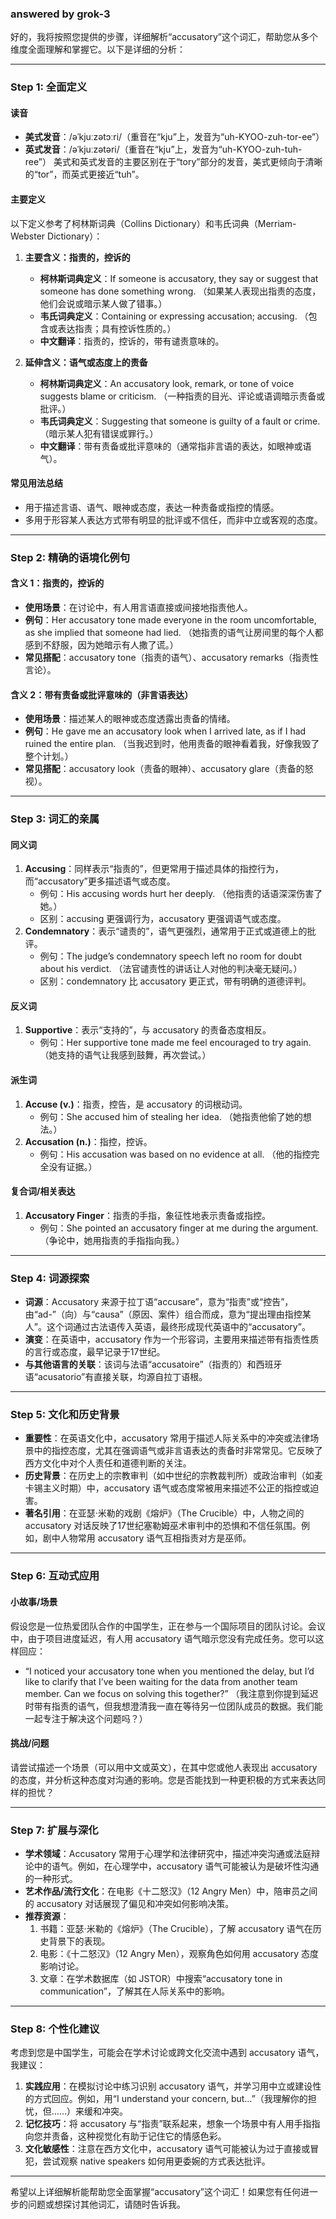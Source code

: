 ### answered by grok-3
好的，我将按照您提供的步骤，详细解析“accusatory”这个词汇，帮助您从多个维度全面理解和掌握它。以下是详细的分析：

---

### Step 1: 全面定义

#### 读音
- **美式发音**：/əˈkjuːzətɔːri/（重音在“kju”上，发音为“uh-KYOO-zuh-tor-ee”）
- **英式发音**：/əˈkjuːzətəri/（重音在“kju”上，发音为“uh-KYOO-zuh-tuh-ree”）
美式和英式发音的主要区别在于“tory”部分的发音，美式更倾向于清晰的“tor”，而英式更接近“tuh”。

#### 主要定义
以下定义参考了柯林斯词典（Collins Dictionary）和韦氏词典（Merriam-Webster Dictionary）：

1. **主要含义：指责的，控诉的**
   - **柯林斯词典定义**：If someone is accusatory, they say or suggest that someone has done something wrong. （如果某人表现出指责的态度，他们会说或暗示某人做了错事。）
   - **韦氏词典定义**：Containing or expressing accusation; accusing. （包含或表达指责；具有控诉性质的。）
   - **中文翻译**：指责的，控诉的，带有谴责意味的。
   
2. **延伸含义：语气或态度上的责备**
   - **柯林斯词典定义**：An accusatory look, remark, or tone of voice suggests blame or criticism. （一种指责的目光、评论或语调暗示责备或批评。）
   - **韦氏词典定义**：Suggesting that someone is guilty of a fault or crime. （暗示某人犯有错误或罪行。）
   - **中文翻译**：带有责备或批评意味的（通常指非言语的表达，如眼神或语气）。

#### 常见用法总结
- 用于描述言语、语气、眼神或态度，表达一种责备或指控的情感。
- 多用于形容某人表达方式带有明显的批评或不信任，而非中立或客观的态度。

---

### Step 2: 精确的语境化例句

#### 含义 1：指责的，控诉的
- **使用场景**：在讨论中，有人用言语直接或间接地指责他人。
- **例句**：Her accusatory tone made everyone in the room uncomfortable, as she implied that someone had lied. （她指责的语气让房间里的每个人都感到不舒服，因为她暗示有人撒了谎。）
- **常见搭配**：accusatory tone（指责的语气）、accusatory remarks（指责性言论）。

#### 含义 2：带有责备或批评意味的（非言语表达）
- **使用场景**：描述某人的眼神或态度透露出责备的情绪。
- **例句**：He gave me an accusatory look when I arrived late, as if I had ruined the entire plan. （当我迟到时，他用责备的眼神看着我，好像我毁了整个计划。）
- **常见搭配**：accusatory look（责备的眼神）、accusatory glare（责备的怒视）。

---

### Step 3: 词汇的亲属

#### 同义词
1. **Accusing**：同样表示“指责的”，但更常用于描述具体的指控行为，而“accusatory”更多描述语气或态度。
   - 例句：His accusing words hurt her deeply. （他指责的话语深深伤害了她。）
   - 区别：accusing 更强调行为，accusatory 更强调语气或态度。
2. **Condemnatory**：表示“谴责的”，语气更强烈，通常用于正式或道德上的批评。
   - 例句：The judge’s condemnatory speech left no room for doubt about his verdict. （法官谴责性的讲话让人对他的判决毫无疑问。）
   - 区别：condemnatory 比 accusatory 更正式，带有明确的道德评判。

#### 反义词
1. **Supportive**：表示“支持的”，与 accusatory 的责备态度相反。
   - 例句：Her supportive tone made me feel encouraged to try again. （她支持的语气让我感到鼓舞，再次尝试。）

#### 派生词
1. **Accuse (v.)**：指责，控告，是 accusatory 的词根动词。
   - 例句：She accused him of stealing her idea. （她指责他偷了她的想法。）
2. **Accusation (n.)**：指控，控诉。
   - 例句：His accusation was based on no evidence at all. （他的指控完全没有证据。）

#### 复合词/相关表达
1. **Accusatory Finger**：指责的手指，象征性地表示责备或指控。
   - 例句：She pointed an accusatory finger at me during the argument. （争论中，她用指责的手指指向我。）

---

### Step 4: 词源探索

- **词源**：Accusatory 来源于拉丁语“accusare”，意为“指责”或“控告”，由“ad-”（向）与“causa”（原因、案件）组合而成，意为“提出理由指控某人”。这个词通过古法语传入英语，最终形成现代英语中的“accusatory”。
- **演变**：在英语中，accusatory 作为一个形容词，主要用来描述带有指责性质的言行或态度，最早记录于17世纪。
- **与其他语言的关联**：该词与法语“accusatoire”（指责的）和西班牙语“acusatorio”有直接关联，均源自拉丁语根。

---

### Step 5: 文化和历史背景

- **重要性**：在英语文化中，accusatory 常用于描述人际关系中的冲突或法律场景中的指控态度，尤其在强调语气或非言语表达的责备时非常常见。它反映了西方文化中对个人责任和道德判断的关注。
- **历史背景**：在历史上的宗教审判（如中世纪的宗教裁判所）或政治审判（如麦卡锡主义时期）中，accusatory 语气或态度常被用来描述不公正的指控或迫害。
- **著名引用**：在亚瑟·米勒的戏剧《熔炉》（The Crucible）中，人物之间的 accusatory 对话反映了17世纪塞勒姆巫术审判中的恐惧和不信任氛围。例如，剧中人物常用 accusatory 语气互相指责对方是巫师。

---

### Step 6: 互动式应用

#### 小故事/场景
假设您是一位热爱团队合作的中国学生，正在参与一个国际项目的团队讨论。会议中，由于项目进度延迟，有人用 accusatory 语气暗示您没有完成任务。您可以这样回应：
- “I noticed your accusatory tone when you mentioned the delay, but I’d like to clarify that I’ve been waiting for the data from another team member. Can we focus on solving this together?” （我注意到你提到延迟时带有指责的语气，但我想澄清我一直在等待另一位团队成员的数据。我们能一起专注于解决这个问题吗？）

#### 挑战/问题
请尝试描述一个场景（可以用中文或英文），在其中您或他人表现出 accusatory 的态度，并分析这种态度对沟通的影响。您是否能找到一种更积极的方式来表达同样的担忧？

---

### Step 7: 扩展与深化

- **学术领域**：Accusatory 常用于心理学和法律研究中，描述冲突沟通或法庭辩论中的语气。例如，在心理学中，accusatory 语气可能被认为是破坏性沟通的一种形式。
- **艺术作品/流行文化**：在电影《十二怒汉》（12 Angry Men）中，陪审员之间的 accusatory 对话展现了偏见和冲突如何影响决策。
- **推荐资源**：
  1. 书籍：亚瑟·米勒的《熔炉》（The Crucible），了解 accusatory 语气在历史背景下的表现。
  2. 电影：《十二怒汉》（12 Angry Men），观察角色如何用 accusatory 态度影响讨论。
  3. 文章：在学术数据库（如 JSTOR）中搜索“accusatory tone in communication”，了解其在人际关系中的影响。

---

### Step 8: 个性化建议

考虑到您是中国学生，可能会在学术讨论或跨文化交流中遇到 accusatory 语气，我建议：
1. **实践应用**：在模拟讨论中练习识别 accusatory 语气，并学习用中立或建设性的方式回应。例如，用“I understand your concern, but…”（我理解你的担忧，但……）来缓和冲突。
2. **记忆技巧**：将 accusatory 与“指责”联系起来，想象一个场景中有人用手指指向您并责备，这种视觉化有助于记住它的情感色彩。
3. **文化敏感性**：注意在西方文化中，accusatory 语气可能被认为过于直接或冒犯，尝试观察 native speakers 如何用更委婉的方式表达批评。

---

希望以上详细解析能帮助您全面掌握“accusatory”这个词汇！如果您有任何进一步的问题或想探讨其他词汇，请随时告诉我。
